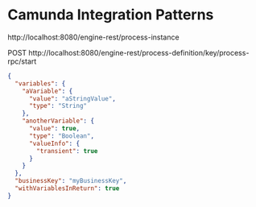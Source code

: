 # Camunda Integration Patterns

http://localhost:8080/engine-rest/process-instance

POST http://localhost:8080/engine-rest/process-definition/key/process-rpc/start

```json
{
  "variables": {
    "aVariable": {
      "value": "aStringValue",
      "type": "String"
    },
    "anotherVariable": {
      "value": true,
      "type": "Boolean",
      "valueInfo": {
        "transient": true
      }
    }
  },
  "businessKey": "myBusinessKey",
  "withVariablesInReturn": true
}
```

